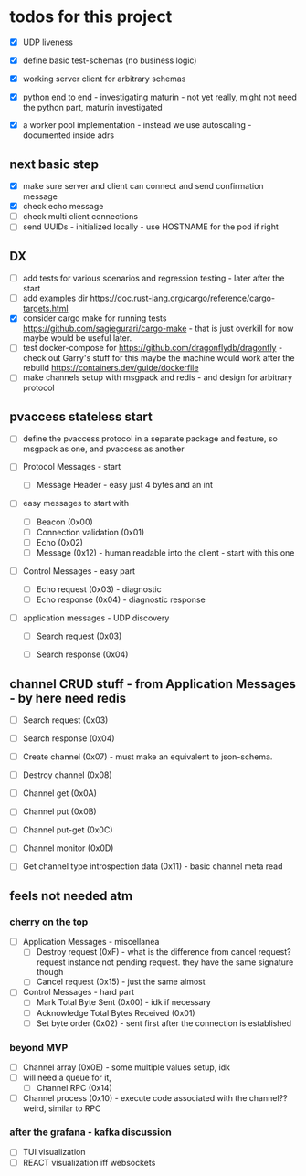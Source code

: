 
# todos for this project

- [x] UDP liveness
- [x] define basic test-schemas (no business logic)
- [x] working server client for arbitrary schemas
- [x] python end to end - investigating maturin - not yet really, might not need the python part, maturin investigated
- [x] a worker pool implementation - instead we use autoscaling - documented inside adrs


## next basic step

- [x] make sure server and client can connect and send confirmation message
- [x] check echo message
- [ ] check multi client connections
- [ ] send UUIDs - initialized locally - use HOSTNAME for the pod if right

## DX 

- [ ] add tests for various scenarios and regression testing - later after the start
- [ ] add examples dir https://doc.rust-lang.org/cargo/reference/cargo-targets.html
- [x] consider cargo make for running tests https://github.com/sagiegurari/cargo-make - that is just overkill for now maybe would be useful later.
- [ ] test docker-compose for https://github.com/dragonflydb/dragonfly - check out Garry's stuff for this maybe the machine would work after the rebuild https://containers.dev/guide/dockerfile
- [ ] make channels setup with msgpack and redis - and design for arbitrary protocol

## pvaccess stateless start

- [ ] define the pvaccess protocol in a separate package and feature, so msgpack as one, and pvaccess as another

- [ ] Protocol Messages - start
    - [ ] Message Header - easy just 4 bytes and an int

- [ ] easy messages to start with 
    - [ ] Beacon (0x00) 
    - [ ] Connection validation (0x01)
    - [ ] Echo (0x02) 
    - [ ] Message (0x12)  - human readable into the client - start with this one

- [ ] Control Messages  - easy part
    - [ ] Echo request (0x03) - diagnostic
    - [ ] Echo response (0x04) - diagnostic response

- [ ] application messages - UDP discovery
    - [ ] Search request (0x03) 
    - [ ] Search response (0x04) 


## channel CRUD stuff - from Application Messages - by here need redis

- [ ] Search request (0x03) 
- [ ] Search response (0x04) 
- [ ] Create channel (0x07) - must make an equivalent to json-schema.
- [ ] Destroy channel (0x08) 
- [ ] Channel get (0x0A) 
- [ ] Channel put (0x0B) 
- [ ] Channel put-get (0x0C) 
- [ ] Channel monitor (0x0D) 
- [ ] Get channel type introspection data (0x11) - basic channel meta read


## feels not needed atm

### cherry on the top
- [ ] Application Messages  - miscellanea
    - [ ] Destroy request (0xF) - what is the difference from cancel request? request instance not pending request. they have the same signature though
    - [ ] Cancel request (0x15)  - just the same almost

- [ ] Control Messages  - hard part
    - [ ] Mark Total Byte Sent (0x00) - idk if necessary
    - [ ] Acknowledge Total Bytes Received (0x01) 
    - [ ] Set byte order (0x02) - sent first after the connection is established

### beyond MVP
- [ ] Channel array (0x0E)  - some multiple values setup, idk
- [ ] will need a queue for it, 
    - [ ] Channel RPC (0x14)  
- [ ] Channel process (0x10) - execute code associated with the channel?? weird, similar to RPC

### after the grafana - kafka discussion

- [ ] TUI visualization
- [ ] REACT visualization iff websockets